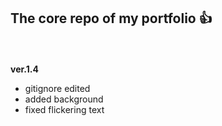 ## The core repo of my portfolio :+1:
<br/><br/>
**ver.1.4**
<br/>
 - gitignore edited
 - added background
 - fixed flickering text

